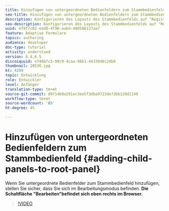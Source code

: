 ```yaml
---
title: Hinzufügen von untergeordneten Bedienfeldern zum Stammbedienfeld
seo-title: Hinzufügen von untergeordneten Bedienfeldern zum Stammbedienfeld
description: Konfigurieren des Layouts des Stammbedienfelds auf "Registerkarten links"und Hinzufügen untergeordneter Bedienfelder zum Stammbedienfeld.
seo-description: Konfigurieren des Layouts des Stammbedienfelds auf "Registerkarten links"und Hinzufügen untergeordneter Bedienfelder zum Stammbedienfeld.
uuid: ef9f7c02-ead8-4f96-aabd-40d586127aa7
feature: Adaptive Formulare
topics: authoring
audience: developer
doc-type: tutorial
activity: understand
version: 6.4,6.5
discoiquuid: e748b7c3-99c9-4caa-98b1-4433046c24b8
thumbnail: 28536.jpg
kt: 4209
topic: Entwicklung
role: Entwickler
level: Anfänger
translation-type: tm+mt
source-git-commit: d9714b9a291ec3ee5f3dba9723de72bb120d2149
workflow-type: tm+mt
source-wordcount: '85'
ht-degree: 4%

---
```



# Hinzufügen von untergeordneten Bedienfeldern zum Stammbedienfeld {#adding-child-panels-to-root-panel}

Wenn Sie untergeordnete Bedienfelder zum Stammbedienfeld hinzufügen, stellen Sie sicher, dass Sie sich im Bearbeitungsmodus befinden. **Die Schaltfläche &quot;Bearbeiten&quot;befindet sich oben rechts im Browser.**


>[!VIDEO](https://video.tv.adobe.com/v/28536?quality=9&learn=on)

